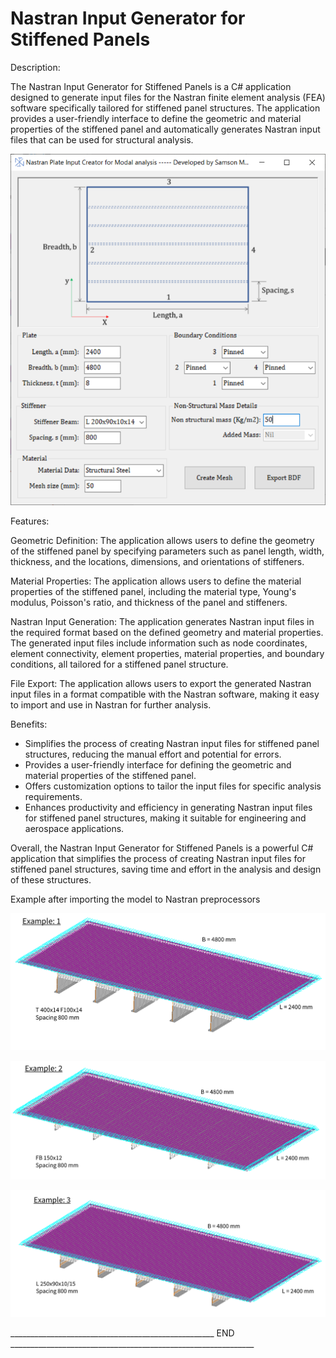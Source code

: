 # Nastran Input Generator for Stiffened Panels

Description:

The Nastran Input Generator for Stiffened Panels is a C# application designed to generate input files for the Nastran finite element analysis (FEA) software specifically tailored for stiffened panel structures. The application provides a user-friendly interface to define the geometric and material properties of the stiffened panel and automatically generates Nastran input files that can be used for structural analysis.

![Nastran stiffened Panels](/Images/Plate_nat_freq.png)


Features:

Geometric Definition: The application allows users to define the geometry of the stiffened panel by specifying parameters such as panel length, width, thickness, and the locations, dimensions, and orientations of stiffeners.

Material Properties: The application allows users to define the material properties of the stiffened panel, including the material type, Young's modulus, Poisson's ratio, and thickness of the panel and stiffeners.

Nastran Input Generation: The application generates Nastran input files in the required format based on the defined geometry and material properties. The generated input files include information such as node coordinates, element connectivity, element properties, material properties, and boundary conditions, all tailored for a stiffened panel structure.

File Export: The application allows users to export the generated Nastran input files in a format compatible with the Nastran software, making it easy to import and use in Nastran for further analysis.

Benefits:

- Simplifies the process of creating Nastran input files for stiffened panel structures, reducing the manual effort and potential for errors.
- Provides a user-friendly interface for defining the geometric and material properties of the stiffened panel.
- Offers customization options to tailor the input files for specific analysis requirements.
- Enhances productivity and efficiency in generating Nastran input files for stiffened panel structures, making it suitable for engineering and aerospace applications.

Overall, the Nastran Input Generator for Stiffened Panels is a powerful C# application that simplifies the process of creating Nastran input files for stiffened panel structures, saving time and effort in the analysis and design of these structures.

Example after importing the model to Nastran preprocessors

![Example 1](/Images/Plate_nat_freq_example_1.png)

![Example 2](/Images/Plate_nat_freq_example_2.png)

![Example 3](/Images/Plate_nat_freq_example_3.png)

___________________________________________________ END _____________________________________________________________
